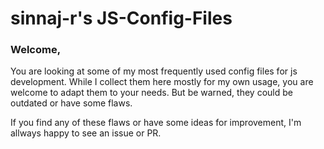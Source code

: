 # sinnaj-r's JS-Config-Files

### Welcome,
You are looking at some of my most frequently used config files for js development. While I collect them here mostly for my own usage, you are welcome to adapt them to your needs. But be warned, they could be outdated or have some flaws.

If you find any of these flaws or have some ideas for improvement, I'm allways happy to see an issue or PR.